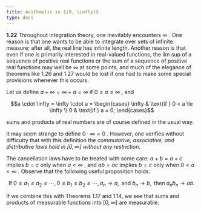 ```yaml
---
title: Arithmetic in $[0, \infty]$
type: docs
---
```


**1.22** Throughout integration theory, one inevitably encounters  $\infty$ . One reason is that one wants to be able to integrate over sets of infinite measure; after all, the real line has infinite length. Another reason is that even if one is primarily interested in real-valued functions, the lim sup of a sequence of positive real functions or the sum of a sequence of positive real functions may well be  $\infty$  at some points, and much of the elegance of theorems like 1.26 and 1.27 would be lost if one had to make some special provisions whenever this occurs.

Let us define  $a + \infty = \infty + a = \infty$  if  $0 \le a \le \infty$ , and

$$a \cdot \infty = \infty \cdot a = \begin{cases} \infty & \text{if } 0 < a \le \infty \\ 0 & \text{if } a = 0; \end{cases}$$

sums and products of real numbers are of course defined in the usual way.

It may seem strange to define  $0 \cdot \infty = 0$ . However, one verifies without difficulty that with this definition the *commutative, associative, and distributive laws hold in  $[0, \infty]$  without any restriction*.

The cancellation laws have to be treated with some care:  $a + b = a + c$  implies  $b = c$  only when  $a < \infty$ , and  $ab = ac$  implies  $b = c$  only when  $0 < a < \infty$ . Observe that the following useful proposition holds:

$$\text{If } 0 \le a_1 \le a_2 \le \cdots, 0 \le b_1 \le b_2 \le \cdots, a_n \to a, \text{ and } b_n \to b, \text{ then } a_n b_n \to ab.$$

If we combine this with Theorems 1.17 and 1.14, we see that sums and products of measurable functions into  $[0, \infty]$  are measurable.
